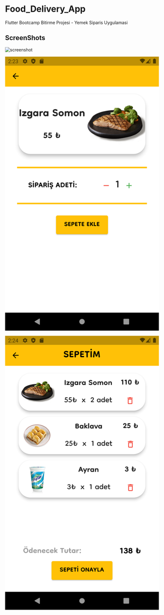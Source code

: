 # Food_Delivery_App

Flutter Bootcamp Bitirme Projesi - Yemek Siparis Uygulamasi

## ScreenShots
![screenshot](https://github.com/gozkamanberkay/Food-Delivery-App/raw/master/screenshots/HomePage.png=200x100)

![screenshot](https://github.com/gozkamanberkay/Food-Delivery-App/raw/master/screenshots/DetailPage.png)

![screenshot](https://github.com/gozkamanberkay/Food-Delivery-App/raw/master/screenshots/ShoppingCartPageWithFoods.png)

